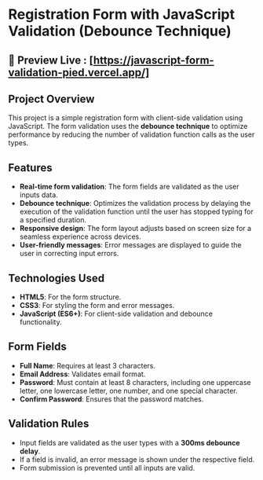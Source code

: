 # Registration Form with JavaScript Validation (Debounce Technique)
## 🔗 Preview Live : [https://javascript-form-validation-pied.vercel.app/]
## Project Overview
This project is a simple registration form with client-side validation using JavaScript. The form validation uses the **debounce technique** to optimize performance by reducing the number of validation function calls as the user types.

## Features
- **Real-time form validation**: The form fields are validated as the user inputs data.
- **Debounce technique**: Optimizes the validation process by delaying the execution of the validation function until the user has stopped typing for a specified duration.
- **Responsive design**: The form layout adjusts based on screen size for a seamless experience across devices.
- **User-friendly messages**: Error messages are displayed to guide the user in correcting input errors.

## Technologies Used
- **HTML5**: For the form structure.
- **CSS3**: For styling the form and error messages.
- **JavaScript (ES6+)**: For client-side validation and debounce functionality.

## Form Fields
- **Full Name**: Requires at least 3 characters.
- **Email Address**: Validates email format.
- **Password**: Must contain at least 8 characters, including one uppercase letter, one lowercase letter, one number, and one special character.
- **Confirm Password**: Ensures that the password matches.

## Validation Rules
- Input fields are validated as the user types with a **300ms debounce delay**.
- If a field is invalid, an error message is shown under the respective field.
- Form submission is prevented until all inputs are valid.

